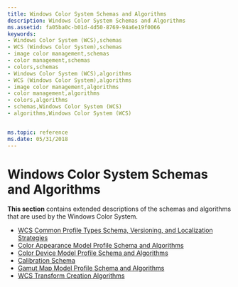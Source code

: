 ```yaml
---
title: Windows Color System Schemas and Algorithms
description: Windows Color System Schemas and Algorithms
ms.assetid: fa05ba0c-b01d-4d50-8769-94a6e19f0066
keywords:
- Windows Color System (WCS),schemas
- WCS (Windows Color System),schemas
- image color management,schemas
- color management,schemas
- colors,schemas
- Windows Color System (WCS),algorithms
- WCS (Windows Color System),algorithms
- image color management,algorithms
- color management,algorithms
- colors,algorithms
- schemas,Windows Color System (WCS)
- algorithms,Windows Color System (WCS)


ms.topic: reference
ms.date: 05/31/2018
---
```


# Windows Color System Schemas and Algorithms

**This section** contains extended descriptions of the schemas and algorithms that are used by the Windows Color System.

-   [WCS Common Profile Types Schema, Versioning, and Localization Strategies](windows-color-system-common-profile-types-schema--versioning-and-localization-strategies.md)
-   [Color Appearance Model Profile Schema and Algorithms](wcs-color-appearance-model-profile-schema-and-algorithm.md)
-   [Color Device Model Profile Schema and Algorithms](wcs-color-device-model-profile-schema-and-algorithms.md)
-   [Calibration Schema](wcs-calibration-schema.md)
-   [Gamut Map Model Profile Schema and Algorithms](wcs-gamut-map-model-profile-schema-and-algorithms.md)
-   [WCS Transform Creation Algorithms](wcs-transform-creation-algorithms.md)

 

 




